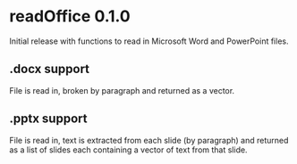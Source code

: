 # readOffice 0.1.0

Initial release with functions to read in Microsoft Word and PowerPoint files.

## .docx support
File is read in, broken by paragraph and returned as a vector.

## .pptx support
File is read in, text is extracted from each slide (by paragraph) and returned as a list of slides each containing a vector of text from that slide.
